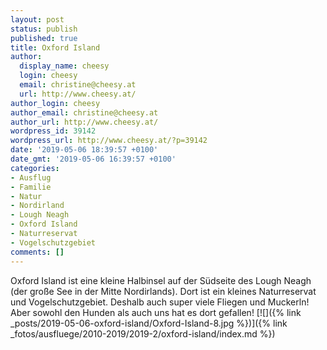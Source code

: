 ```yaml
---
layout: post
status: publish
published: true
title: Oxford Island
author:
  display_name: cheesy
  login: cheesy
  email: christine@cheesy.at
  url: http://www.cheesy.at/
author_login: cheesy
author_email: christine@cheesy.at
author_url: http://www.cheesy.at/
wordpress_id: 39142
wordpress_url: http://www.cheesy.at/?p=39142
date: '2019-05-06 18:39:57 +0100'
date_gmt: '2019-05-06 16:39:57 +0100'
categories:
- Ausflug
- Familie
- Natur
- Nordirland
- Lough Neagh
- Oxford Island
- Naturreservat
- Vogelschutzgebiet
comments: []
---
```

Oxford Island ist eine kleine Halbinsel auf der Südseite des Lough Neagh (der große See in der Mitte Nordirlands). Dort ist ein kleines Naturreservat und Vogelschutzgebiet. Deshalb auch super viele Fliegen und Muckerln!
Aber sowohl den Hunden als auch uns hat es dort gefallen!
[![]({% link _posts/2019-05-06-oxford-island/Oxford-Island-8.jpg %})]({% link _fotos/ausfluege/2010-2019/2019-2/oxford-island/index.md %})
